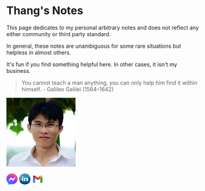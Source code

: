 # Thang's Notes


This page dedicates to my personal arbitrary notes and does not reflect any either community or third party standard. 

In general, these notes are unambiguous for some rare situations but helpless in almost others. 

It's fun if you find something helpful here. In other cases, it isn't my business.

>
> You cannot teach a man anything, you can only help him find it within himself. - Galileo Galilei (1564–1642)
>


![my_piture](./assets/images/my_picture3x3.jpg)

[![pic](./assets/images/icon_messenger.png)](https://www.facebook.com/thangckt111) 
  [![pic](./assets/images/icon_linkedin.jpg)](https://www.linkedin.com/in/thang-nguyen-5b458a218)
  [![pic](./assets/images/icon_email.png)](caothangckt@gmail.com)
